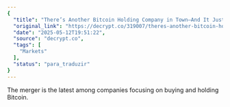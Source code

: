 ```yaml
---
{
  "title": "There’s Another Bitcoin Holding Company in Town—And It Just Raised $710 Million",
  "original_link": "https://decrypt.co/319007/theres-another-bitcoin-holding-company-it-just-raised-710-million",
  "date": "2025-05-12T19:51:22",
  "source": "decrypt.co",
  "tags": [
    "Markets"
  ],
  "status": "para_traduzir"
}
---
```


The merger is the latest among companies focusing on buying and holding Bitcoin.